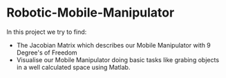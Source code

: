 # Robotic-Mobile-Manipulator

In this project we try to find:
 - The Jacobian Matrix which describes our Mobile Manipulator with 9 Degree's of Freedom 
 - Visualise our Mobile Manipulator doing basic tasks like grabing objects in a 
   well calculated space using Matlab.
